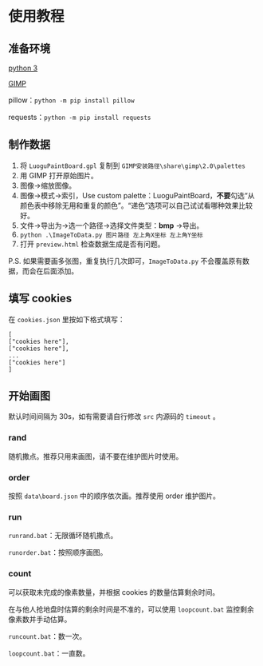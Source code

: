 # 使用教程

## 准备环境

[python 3](https://www.python.org/downloads/)

[GIMP](https://www.gimp.org/downloads/)

pillow：`python -m pip install pillow`

requests：`python -m pip install requests`

## 制作数据

1. 将 `LuoguPaintBoard.gpl` 复制到 `GIMP安装路径\share\gimp\2.0\palettes`
2. 用 GIMP 打开原始图片。
3. 图像→缩放图像。
4. 图像→模式→索引，Use custom palette：LuoguPaintBoard，**不要**勾选“从颜色表中移除无用和重复的颜色”。“递色”选项可以自己试试看哪种效果比较好。
5. 文件→导出为→选一个路径→选择文件类型：**bmp** →导出。
6. `python .\ImageToData.py 图片路径 左上角X坐标 左上角Y坐标`
7. 打开 `preview.html` 检查数据生成是否有问题。

P.S. 如果需要画多张图，重复执行几次即可，`ImageToData.py` 不会覆盖原有数据，而会在后面添加。

## 填写 cookies

在 `cookies.json` 里按如下格式填写：

```
[
["cookies here"],
["cookies here"],
...
["cookies here"]
]
```

## 开始画图

默认时间间隔为 30s，如有需要请自行修改 `src` 内源码的 `timeout` 。

### rand

随机撒点。推荐只用来画图，请不要在维护图片时使用。

### order

按照 `data\board.json` 中的顺序依次画。推荐使用 order 维护图片。

### run

`runrand.bat`：无限循环随机撒点。

`runorder.bat`：按照顺序画图。

### count

可以获取未完成的像素数量，并根据 cookies 的数量估算剩余时间。

在与他人抢地盘时估算的剩余时间是不准的，可以使用 `loopcount.bat` 监控剩余像素数并手动估算。

`runcount.bat`：数一次。

`loopcount.bat`：一直数。